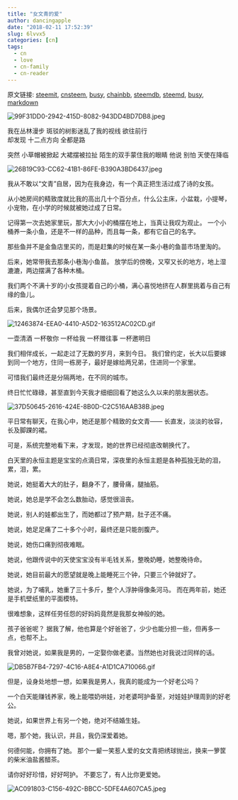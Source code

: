 ```yaml
---
title: "女文青的爱"
author: dancingapple
date: "2018-02-11 17:52:39"
slug: 6lvvx5
categories: [cn]
tags: 
  - cn
  - love
  - cn-family
  - cn-reader
---
```


原文链接: [steemit](https://steemit.com), [cnsteem](https://cnsteem.com), [busy](https://busy.org), [chainbb](https://chainbb.com), [steemdb](https://steemdb.com), [steemd](https://steemd.com), [busy](https://busy.org), [markdown](https://raw.githubusercontent.com/pzhaonet/steem_dancingapple/master/content/post/6lvvx5.md)

![99F31DD0-2942-415D-8082-943DD4BD7DB8.jpeg](https://steemitimages.com/DQmUBe1j2VGGa6b5Vv89vqfHYnJxid59wgpFyXoZVDTvHv4/99F31DD0-2942-415D-8082-943DD4BD7DB8.jpeg)

我在丛林漫步
斑驳的树影迷乱了我的视线
欲往前行   
却发现
十二点方向
全都是路

突然
小草帽被掀起
大裙摆被拉扯
陌生的双手蒙住我的眼睛
他说
别怕
天使在降临

![26B19C93-CC62-41B1-86FE-B390A3BD6437.jpeg](https://steemitimages.com/DQmY5R7r7qf8ohvbWnNyuXP1Mi6fKyB7cNtJASXFJL95j6G/26B19C93-CC62-41B1-86FE-B390A3BD6437.jpeg)

我从不敢以“文青”自居，因为在我身边，有一个真正把生活过成了诗的女孩。

从小她房间的精致度就比我的高出几十个百分点，什么公主床，小盆栽，小提琴，小宠物，在小学的时候就被她过成了日常。

记得第一次去她家里玩，那大大小小的桶摆在地上，当真让我叹为观止。
一个小桶养一条小鱼，还是不一样的品种，而且每一条，都有它自己的名字。

那些鱼并不是金鱼店里买的，而是赶集的时候在某一条小巷的鱼苗市场里淘的。

后来，她常带我去那条小巷淘小鱼苗。
放学后的傍晚，又窄又长的地方，地上湿漉漉，两边摆满了各种木桶。

我们两个不满十岁的小女孩提着自己的小桶，满心喜悦地挤在人群里挑着与自己有缘的鱼儿。

后来，我偶尔还会梦见那个场景。

![12463874-EEA0-4410-A5D2-163512AC02CD.gif](https://steemitimages.com/DQmep3hjd4x9Wv4bLvF5U5A8y4VjLG1m7q5W9ENjo86bFf6/12463874-EEA0-4410-A5D2-163512AC02CD.gif)

一壶清酒
一杯敬你
一杯给我
一杯赠往事
一杯邀明日

我们相伴成长，一起走过了无数的岁月，来到今日。
我们曾约定，长大以后要嫁到同一个地方，住同一栋房子，最好是嫁给两兄弟，住进同一个家里。

可惜我们最终还是分隔两地，在不同的城市。

终日忙忙碌碌，甚至直到今天我才细细回看了她这么久以来的朋友圈状态。

![37D50645-2616-424E-8B0D-C2C516AAB38B.jpeg](https://steemitimages.com/DQmeXrWAJWAUfpsDTRCTwTn6A6RpVmXXtRKuLPbjHhdE8uG/37D50645-2616-424E-8B0D-C2C516AAB38B.jpeg)

平日常有聊天，在我心中，她还是那个精致的女文青——
长直发，淡淡的妆容，长及脚踝的裙。

可是，系统完整地看下来，才发现，她的世界已经彻底改朝换代了。

白天里的永恒主题是宝宝的点滴日常，深夜里的永恒主题是各种孤独无助的泪，累，泪，累。

她说，她挺着大大的肚子，翻身不了，腰骨痛，腿抽筋。

她说，她总是学不会怎么数胎动，感觉很沮丧。

她说，别人的娃都出生了，而她都过了预产期，肚子还不痛。

她说，她足足痛了二十多个小时，最终还是只能剖腹产。

她说，她伤口痛到彻夜难眠。

她说，他跟传说中的天使宝宝没有半毛钱关系，整晚奶睡，她整晚待命。

她说，她目前最大的愿望就是晚上能睡死三个钟，只要三个钟就好了。

她说，为了哺乳，她重了三十多斤，整个人浮肿得像条河马。
而在两年前，她还是手机壁纸里的平面模特。

很难想象，这样任劳任怨的好妈妈竟然是我那女神般的她。

孩子爸爸呢？
据我了解，他也算是个好爸爸了，少少也能分担一些，但再多一点，也帮不上。

我曾对她说，如果我是男的，一定娶你做老婆。当然她也对我说过同样的话。

![DB5B7FB4-7297-4C16-A8E4-A1D1CA710066.gif](https://steemitimages.com/DQmPrGnAcz91bpjuv89K1uheFBkhAYt4SLFiuDwDSMxH8WA/DB5B7FB4-7297-4C16-A8E4-A1D1CA710066.gif)

但是，设身处地想一想，如果我是男人，我真的能成为一个好老公吗？

一个白天能赚钱养家，晚上能喂奶哄娃，对老婆呵护备至，对娃娃护理周到的好老公。

她说，如果世界上有另一个她，绝对不结婚生娃。

嗯，那个她，我认识，并且，我仍深爱着她。

何德何能，你拥有了她。
那个一颦一笑惹人爱的女文青把绣球抛出，换来一箩筐的柴米油盐酱醋茶。

请你好好珍惜，好好呵护。
不要忘了，有人比你更爱她。

![AC091803-C156-492C-BBCC-5DFE4A607CA5.jpeg](https://steemitimages.com/DQmT3HpiEgJdh4A1isfdUGCUUXG9jqJCYbFEoRGcWqF64Cb/AC091803-C156-492C-BBCC-5DFE4A607CA5.jpeg)
